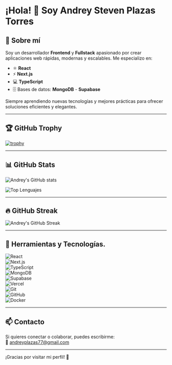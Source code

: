 # ¡Hola! 👋 Soy Andrey Steven Plazas Torres

## 🚀 Sobre mí
Soy un desarrollador **Frontend** y **Fullstack** apasionado por crear aplicaciones web rápidas, modernas y escalables. Me especializo en:

- ⚛️ **React**  
- ⚡ **Next.js**  
- 💻 **TypeScript**  
- 🗄️ Bases de datos: **MongoDB** - **Supabase**  

Siempre aprendiendo nuevas tecnologías y mejores prácticas para ofrecer soluciones eficientes y elegantes.

---

## 🏆 GitHub Trophy

[![trophy](https://github-profile-trophy.vercel.app/?username=ANDREYPLAZAST&theme=radical&no-frame=true&row=1&column=7)](https://github.com/ryo-ma/github-profile-trophy)

---

## 📊 GitHub Stats

![Andrey's GitHub stats](https://github-readme-stats.vercel.app/api?username=ANDREYPLAZAST&show_icons=true&theme=radical&count_private=true&include_all_commits=true)  

![Top Lenguajes](https://github-readme-stats.vercel.app/api/top-langs/?username=ANDREYPLAZAST&layout=compact&theme=radical)

---

## 🔥 GitHub Streak

![Andrey's GitHub Streak](https://github-readme-streak-stats.herokuapp.com/?user=ANDREYPLAZAST&theme=radical)

---

## 🔧 Herramientas y Tecnologías.

![React](https://img.shields.io/badge/React-20232A?style=for-the-badge&logo=react&logoColor=61DAFB)  
![Next.js](https://img.shields.io/badge/Next.js-000000?style=for-the-badge&logo=nextdotjs&logoColor=white)  
![TypeScript](https://img.shields.io/badge/TypeScript-3178C6?style=for-the-badge&logo=typescript&logoColor=white)  
![MongoDB](https://img.shields.io/badge/MongoDB-47A248?style=for-the-badge&logo=mongodb&logoColor=white)  
![Supabase](https://img.shields.io/badge/Supabase-3ECF8E?style=for-the-badge&logo=supabase&logoColor=white)  
![Vercel](https://img.shields.io/badge/Vercel-000000?style=for-the-badge&logo=vercel&logoColor=white)  
![Git](https://img.shields.io/badge/Git-F05032?style=for-the-badge&logo=git&logoColor=white)  
![GitHub](https://img.shields.io/badge/GitHub-181717?style=for-the-badge&logo=github&logoColor=white)  
![Docker](https://img.shields.io/badge/Docker-2496ED?style=for-the-badge&logo=docker&logoColor=white)  

---

## 📫 Contacto

Si quieres conectar o colaborar, puedes escribirme:  
📩 [andreyplazas77@gmail.com](mailto:andreyplazas77@gmail.com)

---

¡Gracias por visitar mi perfil! 🚀
